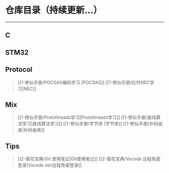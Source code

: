 # 仓库目录（持续更新...）
---
## C

>

## STM32

> 

## Protocol

>[[1-修仙手册/POCSAG编码学习 |POCSAG]]
>[[1-修仙手册/红外NEC学习|NEC]]

## Mix

>[[1-修仙手册/Protothreads学习|Protothreads学习]]
>[[1-修仙手册/直线算法学习|直线算法学习]]
>[[1-修仙手册/字节序 |字节序]]
>[[1-修仙手册/补码由来|补码由来]]

## Tips

>[[2-葵花宝典/Git 使用笔记|Git使用笔记]]
>[[2-葵花宝典/Vscode 远程免密登录|Vscode ssh远程免密登录]]

